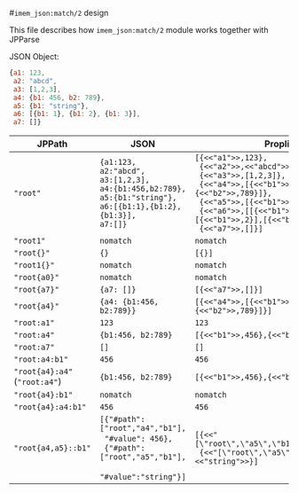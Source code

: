 #`imem_json:match/2` design

This file describes how `imem_json:match/2` module works together with JPParse

JSON Object:

```javascript
{a1: 123,
 a2: "abcd",
 a3: [1,2,3],
 a4: {b1: 456, b2: 789},
 a5: {b1: "string"},
 a6: [{b1: 1}, {b1: 2}, {b1: 3}],
 a7: []}
```

JPPath | JSON | Proplist
--- | --- | ---
`"root"` |  `{a1:123,`<br>`a2:"abcd",`<br>`a3:[1,2,3],`<br>`a4:{b1:456,b2:789},`<br>`a5:{b1:"string"},`<br>`a6:[{b1:1},{b1:2},{b1:3}],`<br>`a7:[]}` | `[{<<"a1">>,123},`<br>` {<<"a2">>,<<"abcd">>},`<br>` {<<"a3">>,[1,2,3]},`<br>` {<<"a4">>,[{<<"b1">>,456},{<<"b2">>,789}]},`<br>` {<<"a5">>,[{<<"b1">>,<<"string">>}]},`<br>` {<<"a6">>,[[{<<"b1">>,1}],[{<<"b1">>,2}],[{<<"b1">>,3}]]},`<br>` {<<"a7">>,[]}]`
`"root1"` | `nomatch` | `nomatch`
`"root{}"` | `{}` | `[{}]`
`"root1{}"` | `nomatch` | `nomatch`
`"root{a0}"` | `nomatch` | `nomatch`
`"root{a7}"` | `{a7: []}` | `[{<<"a7">>,[]}]`
`"root{a4}"` | `{a4: {b1:456, b2:789}}` | `[{<<"a4">>,[{<<"b1">>,456},{<<"b2">>,789}]}]`
`"root:a1"` | `123` | `123`
`"root:a4"` | `{b1:456, b2:789}` | `[{<<"b1">>,456},{<<"b2">>,789}]`
`"root:a7"` | `[]` | `[]`
`"root:a4:b1"` | `456` | `456`
`"root{a4}:a4"`<br>(`"root:a4"`) | `{b1:456, b2:789}` | `[{<<"b1">>,456},{<<"b2">>,789}]`
`"root{a4}:b1"` | `nomatch` | `nomatch`
`"root{a4}:a4:b1"` | `456` | `456`
`"root{a4,a5}::b1"` | `[{"#path": ["root","a4","b1"],`<br>&nbsp;&nbsp;` "#value": 456}, `<br>` {"#path": ["root","a5","b1"],`<br>&nbsp;&nbsp;` "#value":"string"}]` | `[{<<"[\"root\",\"a5\",\"b1\"]">>,"string"},`<br>` {<<"[\"root\",\"a5\",\"b1\"]">>,<<"string">>}]`
